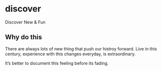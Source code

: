 # discover
Discover New & Fun

## Why do this
There are always lots of new thing that push our histroy forward. Live in this century, experience with this changes everyday, is extraordinary.

It’s better to document this feeling before its fading.